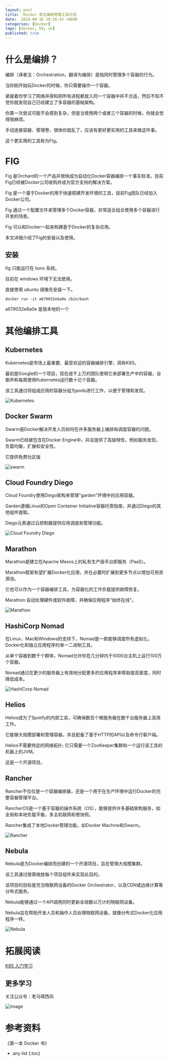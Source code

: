 ```yaml
---
layout: post
title:  Docker 常见编排管理工具介绍
date:  2018-08-18 10:30:43 +0800
categories: [Docker]
tags: [docker, k8, sh]
published: true
---
```


# 什么是编排？

编排（译者注：Orchestration，翻译为编排）是指同时管理多个容器的行为。

当你刚开始玩Docker的时候，你只需要操作一个容器。

紧接着你学习了网络并得知把所有进程都放入同一个容器中并不合适，然后不知不觉你就发现自己已经建立了多容器的基础架构。

你第一次尝试可能不会感到复杂，但是当使用两个或者三个容器的时候，你就会觉得很麻烦。

手动连接容器、管理卷，很快你就乱了，应该有更好更实用的工具来做这件事。

这个更实用的工具称为Fig。

# FIG

Fig 是Orchard的一个产品并很快成为自动化Docker容器编排一个事实标准，目前Fig已经被Docker公司收购并成为官方支持的解决方案。

Fig 是一个基于Docker的用于快速搭建开发环境的工具，目前Fig团队已经加入Docker公司。

Fig 通过一个配置文件来管理多个Docker容器，非常适合组合使用多个容器进行开发的场景。

Fig 可以和Docker一起来构建基于Docker的复杂应用。

本文详细介绍了Fig的安装以及使用。

## 安装

fig 只能运行在 liunx 系统。

目前在 windows 环境下无法使用。

直接使用 ubuntu 镜像先安装一下。

```
docker run -it a679032e6a0e /bin/bash
```

a679032e6a0e 是我本地的一个


# 其他编排工具

## Kubernetes

Kubernetes是市场上最重要、最受欢迎的容器编排引擎，简称K8S。

最初是Google的一个项目，现在成千上万的团队使用它来部署生产中的容器，谷歌声称每周使用Kubernetes运行数十亿个容器。

该工具通过将组成应用的容器分组为pods进行工作，以便于管理和发现。

![Kubernetes](http://5b0988e595225.cdn.sohucs.com/images/20180430/f4831051f6754de2b470a67ac6a95738.png)

## Docker Swarm

Swarm是Docker解决开发人员如何在许多服务器上编排和调度容器的问题。

Swarm已经被包含在Docker Engine中，并且提供了高级特性，例如服务发现，负载均衡，扩展和安全性。

它提供免费社区版

![swarm](http://5b0988e595225.cdn.sohucs.com/images/20180430/29ee9d43dc594d799fbaa5e4530f0eb1.png)

## Cloud Foundry Diego

Cloud Foundry使用Diego架构来管理"garden"环境中的应用容器。

Garden遵循Linux的Open Container Initiative容器托管指南，并通过Diego的其他组件提取。

Diego元素通过云控制器提供应用调度和管理功能。

![Cloud Foundry Diego](http://5b0988e595225.cdn.sohucs.com/images/20180430/e844ddba9f884b7e9edcc874f854af6f.jpeg)

## Marathon

Marathon是建立在Apache Mesos上的私有生产级平台即服务（PaaS）。

Marathon框架有望扩展Docker化应用，并在必要时扩展到更多节点以增加可用资源池。

它也可以作为一个容器编排工具，为容器化的工作负载提供故障恢复。

Marathon 自动处理硬件或软件故障，并确保应用程序"始终在线"。

![Marathon](http://5b0988e595225.cdn.sohucs.com/images/20180430/3b17ecc0a14347118226a2f70532456a.png)

## HashiCorp Nomad

在Linux，Mac和Windows的支持下，Nomad是一款能够调度所有虚拟化，Docker化和独立应用程序的单一二进制工具。

从单个容器到数千个群体，Nomad允许你在几分钟内于5000台主机上运行100万个容器。

Nomad通过在更少的服务器上有效地分配更多的应用程序来帮助提高密度，同时降低成本。

![HashiCorp Nomad](http://5b0988e595225.cdn.sohucs.com/images/20180430/0dca8c72b54e4cc795550980ba78e93b.png)

## Helios

Helios成为了Spotify的内部工具，可确保数百个微服务器在数千台服务器上高效工作。

它能够大规模部署和管理容器，并且配备了基于HTTP的API以及命令行客户端。

Helios不需要特定的网络拓扑; 它只需要一个ZooKeeper集群和一个运行该工具的机器上的JVM。

这是一个开源项目。

## Rancher

Rancher不仅仅是一个容器编排器，还是一个用于在生产环境中运行Docker的完整容器管理平台。

RancherOS是一个基于容器的操作系统（OS），能够提供许多基础架构服务，如全局和本地负载平衡，多主机联网和卷快照。

Rancher集成了本地Docker管理功能，如Docker Machine和Swarm。

![Rancher](http://5b0988e595225.cdn.sohucs.com/images/20180430/1f66952963bd4a76b55516260f9d0bc8.png)

## Nebula

Nebula是为Docker编排而创建的一个开源项目，旨在管理大规模集群。

该工具通过按需缩放每个项目组件来实现此目的。

该项目的目标是充当物联网设备的Docker Orchestrator，以及CDN或边缘计算等分布式服务。

Nebula能够通过一个API调用同时更新全球数以万计的物联网设备。

Nebula旨在帮助开发人员和操作人员处理物联网设备，就像分布式Docker化应用程序一样。

![Nebula](http://5b0988e595225.cdn.sohucs.com/images/20180430/f3f2c77e76914043b59211b70624767c.png)

# 拓展阅读

[K8S 入门学习](https://houbb.github.io/2018/08/18/docker-manager-k8-01-overview)

## 更多学习

关注公众号：老马啸西风

![image](https://user-images.githubusercontent.com/18375710/71187778-b427f380-22ba-11ea-8b72-cab863753533.png)

# 参考资料

《第一本 Docker 书》

* any list
{:toc}
